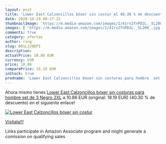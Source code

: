 ```yaml
---
layout: post
title: 'Lower East Calzoncillos bóxer sin costur al 40.30 % de descuento'
date: 2020-10-29 00:27:22
thumbnailImage: 'https://m.media-amazon.com/images/I/41rv2fnPD2L._SL200_.jpg'
images: [ 'https://m.media-amazon.com/images/I/41rv2fnPD2L._SL200_.jpg' ]
comments: true
category: ofertas
author: ring
slug: B01L3J0DPI
description:
actualPrice: 10.86 EUR
currency: EUR
price: 10.86
comparePrice: 18.19 EUR
inStock: true
prodname: 'Lower East Calzoncillos bóxer sin costuras para hombre  set de 3  Negro  2XL'
---
```


Ahora mismo tienes [Lower East Calzoncillos bóxer sin costuras para hombre  set de 3  Negro  2XL](https://www.amazon.es/dp/B01L3J0DPI/?tag=tolees-21) a 10.86 EUR (original: 18.19 EUR) (40.30 %  de descuento) en el siguiente enlace!

[![Lower East Calzoncillos bóxer sin costur](https://m.media-amazon.com/images/I/41rv2fnPD2L._SL200_.jpg)](https://www.amazon.es/dp/B01L3J0DPI/?tag=tolees-21)

[Visítala!!!](https://www.amazon.es/dp/B01L3J0DPI/?tag=tolees-21)

Links participate in Amazon Associate program and might generate a comission on qualifying sales
